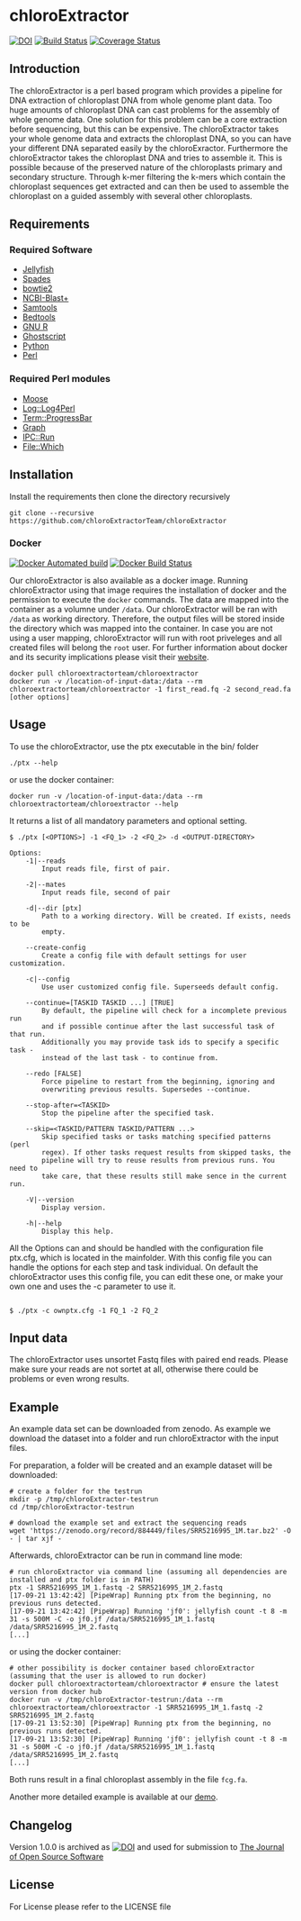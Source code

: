 # chloroExtractor

[![DOI](https://zenodo.org/badge/DOI/10.5281/zenodo.883594.svg)](https://doi.org/10.5281/zenodo.883594)
[![Build Status](https://www.travis-ci.org/chloroExtractorTeam/chloroExtractor.svg)](https://www.travis-ci.org/chloroExtractorTeam/chloroExtractor)
[![Coverage Status](https://coveralls.io/repos/github/chloroExtractorTeam/chloroExtractor/badge.svg)](https://coveralls.io/github/chloroExtractorTeam/chloroExtractor)

## Introduction
The chloroExtractor is a perl based program which provides a pipeline for DNA extraction of chloroplast DNA from whole genome plant data.
Too huge amounts of chloroplast DNA can cast problems for the assembly of whole genome data.
One solution for this problem can be a core extraction before sequencing, but this can be expensive.
The chloroExtractor takes your whole genome data and extracts the chloroplast DNA, so you can have your different DNA separated easily by the chloroExractor.
Furthermore the chloroExtractor takes the chloroplast DNA and tries to assemble it.
This is possible because of the preserved nature of the chloroplasts primary and secondary structure.
Through k-mer filtering the k-mers which contain the chloroplast sequences get extracted and can then be used to assemble the chloroplast on a guided assembly with several other chloroplasts.



## Requirements
### Required Software
 - [Jellyfish](http://www.cbcb.umd.edu/software/jellyfish/ "Jellyfish K-mer counter")
 - [Spades](http://cab.spbu.ru/software/spades/ "SPAdes assamlber")
 - [bowtie2](http://bowtie-bio.sourceforge.net/bowtie2/index.shtml "Bowtie2 Fast and sensitive read alignment")
 - [NCBI-Blast+](https://blast.ncbi.nlm.nih.gov/Blast.cgi?PAGE_TYPE=BlastDocs&DOC_TYPE=Download "BLAST (Basic Local Alignment Search Tool)")
 - [Samtools](http://www.htslib.org/ "Samtools Reading/writing/editing/indexing/viewing SAM/BAM/CRAM format")
 - [Bedtools](http://bedtools.readthedocs.io/en/latest/ "bedtools: a powerful toolset for genome arithmetic")
 - [GNU R](https://www.r-project.org/ "The R Project for Statistical Computing")
 - [Ghostscript](https://www.ghostscript.com/ "Ghostscript--an interpreter for the PostScript language and for PDF")
 - [Python](https://www.python.org/ "www.python.org")
 - [Perl](https://www.perl.org/ "www.perl.org")
### Required Perl modules
 - [Moose](http://search.cpan.org/~ether/Moose-2.2006/lib/Moose.pm "Moose Perl5-integration")
 - [Log::Log4Perl](http://search.cpan.org/~mschilli/Log-Log4perl-1.49/lib/Log/Log4perl.pm "Log4Perl Perl5-Integration")
 - [Term::ProgressBar](http://search.cpan.org/~manwar/Term-ProgressBar-2.21/lib/Term/ProgressBar.pm "Term::ProgressBar Perl5-Integration")
 - [Graph](http://search.cpan.org/dist/Graph/lib/Graph.pod "Graph - graph data structures and algorithms")
 - [IPC::Run](http://search.cpan.org/~toddr/IPC-Run-0.96/lib/IPC/Run.pm "IPC::Run - system() and background procs w/ piping, redirs, ptys (Unix, Win32)")
 - [File::Which](http://search.cpan.org/~plicease/File-Which-1.22/lib/File/Which.pm "File::Which - Perl implementation of the which utility as an API")

## Installation
Install the requirements then clone the directory recursively
```shell
git clone --recursive https://github.com/chloroExtractorTeam/chloroExtractor
```

### Docker
[![Docker Automated build](https://img.shields.io/docker/automated/chloroextractorteam/chloroextractor.svg?style=plastic)](https://hub.docker.com/r/chloroextractorteam/chloroextractor/)
[![Docker Build Status](https://img.shields.io/docker/build/chloroextractorteam/chloroextractor.svg?style=plastic)](https://hub.docker.com/r/chloroextractorteam/chloroextractor/)

Our chloroExtractor is also available as a docker image.
Running chloroExtractor using that image requires the installation of docker and the permission to execute the `docker` commands.
The data are mapped into the container as a volumne under `/data`.
Our chloroExtractor will be ran with `/data` as working directory.
Therefore, the output files will be stored inside the directory which was mapped into the container.
In case you are not using a user mapping, chloroExtractor will run with root priveleges and all created files will belong the `root` user.
For further information about docker and its security implications please visit their [website](https://docker.com).

```shell
docker pull chloroextractorteam/chloroextractor
docker run -v /location-of-input-data:/data --rm chloroextractorteam/chloroextractor -1 first_read.fq -2 second_read.fa [other options]
```

## Usage
To use the chloroExtractor, use the ptx executable in the bin/ folder

```shell
./ptx --help

```
or use the docker container:

``` script
docker run -v /location-of-input-data:/data --rm chloroextractorteam/chloroextractor --help
```
It returns a list of all mandatory parameters and optional setting.

```shell
$ ./ptx [<OPTIONS>] -1 <FQ_1> -2 <FQ_2> -d <OUTPUT-DIRECTORY>

Options:
    -1|--reads
        Input reads file, first of pair.

    -2|--mates
        Input reads file, second of pair

    -d|--dir [ptx]
        Path to a working directory. Will be created. If exists, needs to be
        empty.

    --create-config
        Create a config file with default settings for user customization.

    -c|--config
        Use user customized config file. Superseeds default config.

    --continue=[TASKID TASKID ...] [TRUE]
        By default, the pipeline will check for a incomplete previous run
        and if possible continue after the last successful task of that run.
        Additionally you may provide task ids to specify a specific task -
        instead of the last task - to continue from.

    --redo [FALSE]
        Force pipeline to restart from the beginning, ignoring and
        overwriting previous results. Supersedes --continue.

    --stop-after=<TASKID>
        Stop the pipeline after the specified task.

    --skip=<TASKID/PATTERN TASKID/PATTERN ...>
        Skip specified tasks or tasks matching specified patterns (perl
        regex). If other tasks request results from skipped tasks, the
        pipeline will try to reuse results from previous runs. You need to
        take care, that these results still make sence in the current run.

    -V|--version
        Display version.

    -h|--help
        Display this help.
```


All the Options can and should be handled with the configuration file ptx.cfg, which is located in the mainfolder. With this config file you can handle the options for each step and task individual.
On default the chloroExtractor uses this config file, you can edit these one, or make your own one and uses the -c parameter to use it.

```shell

$ ./ptx -c ownptx.cfg -1 FQ_1 -2 FQ_2

```
## Input data
The chloroExtractor uses unsortet Fastq files with paired end reads. Please make sure your reads are not sortet at all, otherwise there could be problems or even wrong results.

## Example
An example data set can be downloaded from zenodo. As example we download the dataset into a folder and run chloroExtractor with the input files.

For preparation, a folder will be created and an example dataset will be downloaded:

```shell
# create a folder for the testrun
mkdir -p /tmp/chloroExtractor-testrun
cd /tmp/chloroExtractor-testrun

# download the example set and extract the sequencing reads
wget 'https://zenodo.org/record/884449/files/SRR5216995_1M.tar.bz2' -O - | tar xjf -
```
Afterwards, chloroExtractor can be run in command line mode:

```shell
# run chloroExtractor via command line (assuming all dependencies are installed and ptx folder is in PATH)
ptx -1 SRR5216995_1M_1.fastq -2 SRR5216995_1M_2.fastq
[17-09-21 13:42:42] [PipeWrap] Running ptx from the beginning, no previous runs detected.
[17-09-21 13:42:42] [PipeWrap] Running 'jf0': jellyfish count -t 8 -m 31 -s 500M -C -o jf0.jf /data/SRR5216995_1M_1.fastq /data/SRR5216995_1M_2.fastq
[...]
```

or using the docker container:

```shell
# other possibility is docker container based chloroExtractor (assuming that the user is allowed to run docker)
docker pull chloroextractorteam/chloroextractor # ensure the latest version from docker hub
docker run -v /tmp/chloroExtractor-testrun:/data --rm chloroextractorteam/chloroextractor -1 SRR5216995_1M_1.fastq -2 SRR5216995_1M_2.fastq
[17-09-21 13:52:30] [PipeWrap] Running ptx from the beginning, no previous runs detected.
[17-09-21 13:52:30] [PipeWrap] Running 'jf0': jellyfish count -t 8 -m 31 -s 500M -C -o jf0.jf /data/SRR5216995_1M_1.fastq /data/SRR5216995_1M_2.fastq
[...]
```

Both runs result in a final chloroplast assembly in the file `fcg.fa`.

Another more detailed example is available at our [demo](DEMO.md).

## Changelog
Version 1.0.0 is archived as [![DOI](https://zenodo.org/badge/DOI/10.5281/zenodo.998262.svg)](https://doi.org/10.5281/zenodo.998262) and used for submission to [The Journal of Open Source Software](http://joss.theoj.org/)

## License
For License please refer to the LICENSE file
